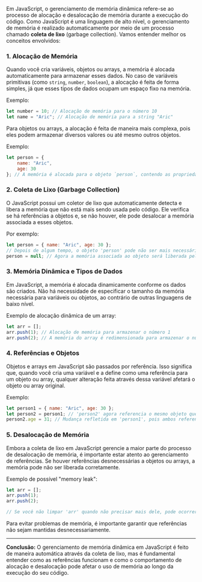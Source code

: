 Em JavaScript, o gerenciamento de memória dinâmica refere-se ao processo de alocação e desalocação de memória durante a execução do código. Como JavaScript é uma linguagem de alto nível, o gerenciamento de memória é realizado automaticamente por meio de um processo chamado **coleta de lixo** (garbage collection). Vamos entender melhor os conceitos envolvidos:

### 1. **Alocação de Memória**
Quando você cria variáveis, objetos ou arrays, a memória é alocada automaticamente para armazenar esses dados. No caso de variáveis primitivas (como `string`, `number`, `boolean`), a alocação é feita de forma simples, já que esses tipos de dados ocupam um espaço fixo na memória.

Exemplo:
```javascript
let number = 10; // Alocação de memória para o número 10
let name = "Aric"; // Alocação de memória para a string "Aric"
```

Para objetos ou arrays, a alocação é feita de maneira mais complexa, pois eles podem armazenar diversos valores ou até mesmo outros objetos.

Exemplo:
```javascript
let person = {
    name: "Aric",
    age: 30
}; // A memória é alocada para o objeto `person`, contendo as propriedades `name` e `age`
```

### 2. **Coleta de Lixo (Garbage Collection)**
O JavaScript possui um coletor de lixo que automaticamente detecta e libera a memória que não está mais sendo usada pelo código. Ele verifica se há referências a objetos e, se não houver, ele pode desalocar a memória associada a esses objetos.

Por exemplo:
```javascript
let person = { name: "Aric", age: 30 };
// Depois de algum tempo, o objeto 'person' pode não ser mais necessário.
person = null; // Agora a memória associada ao objeto será liberada pelo garbage collector
```

### 3. **Memória Dinâmica e Tipos de Dados**
Em JavaScript, a memória é alocada dinamicamente conforme os dados são criados. Não há necessidade de especificar o tamanho da memória necessária para variáveis ou objetos, ao contrário de outras linguagens de baixo nível.

Exemplo de alocação dinâmica de um array:
```javascript
let arr = [];
arr.push(1); // Alocação de memória para armazenar o número 1
arr.push(2); // A memória do array é redimensionada para armazenar o número 2
```

### 4. **Referências e Objetos**
Objetos e arrays em JavaScript são passados por referência. Isso significa que, quando você cria uma variável e a define como uma referência para um objeto ou array, qualquer alteração feita através dessa variável afetará o objeto ou array original.

Exemplo:
```javascript
let person1 = { name: "Aric", age: 30 };
let person2 = person1; // 'person2' agora referencia o mesmo objeto que 'person1'
person2.age = 31; // Mudança refletida em 'person1', pois ambos referenciam o mesmo objeto
```

### 5. **Desalocação de Memória**
Embora a coleta de lixo em JavaScript gerencie a maior parte do processo de desalocação de memória, é importante estar atento ao gerenciamento de referências. Se houver referências desnecessárias a objetos ou arrays, a memória pode não ser liberada corretamente.

Exemplo de possível "memory leak":
```javascript
let arr = [];
arr.push(1);
arr.push(2);

// Se você não limpar 'arr' quando não precisar mais dele, pode ocorrer um "memory leak"
```

Para evitar problemas de memória, é importante garantir que referências não sejam mantidas desnecessariamente.

---

**Conclusão:**
O gerenciamento de memória dinâmica em JavaScript é feito de maneira automática através da coleta de lixo, mas é fundamental entender como as referências funcionam e como o comportamento de alocação e desalocação pode afetar o uso de memória ao longo da execução do seu código.
